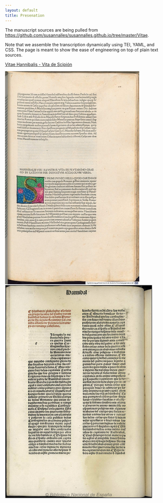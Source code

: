 ```yaml
---
layout: default
title: Presenation
---
```


The manuscript sources are being pulled from <https://github.com/susannalles/susannalles.github.io/tree/master/Vitae>. 

Note that we assemble the transcription dynamically using TEI, YAML, and CSS. The page is meant to show the ease of engineering on top of plain text sources.

[Vitae Hannibalis - Vita de Scipión](VH/VH-1.html)

<img src="public/images/1478/112r-small.jpg">
<img src="public/images/1491/165v-small.png">



